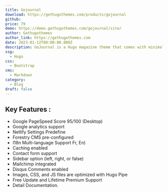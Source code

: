 ```yaml
---
title: Gojournal
download: https://gethugothemes.com/products/gojournal
github: 
price: 79
demo: https://demo.gethugothemes.com/gojournal/site/
author: Gethugothemes
author_link: https://gethugothemes.com
date: 2023-01-12T00:00:00.000Z
description: GoJournal is a Hugo magazine theme that comes with minimal design. The readability of this theme was improved significantly with a simple but effective site structure.
ssg:
  - Hugo
css:
  - Bootstrap
cms:
  - Markdown
category:
  - Blog
draft: false
---
```


## Key Features :

- Google PageSpeed Score 95/100 (Desktop)
- Google analytics  support
- Netlify Settings Predefine
- Forestry CMS pre-configured
- I18n Multi-language Support Fr, En)
- Caching enabled
- Contact form support
- Sidebar option (left, right, or false)
- Mailchimp integrated
- Disqus Comments enabled
- Images, CSS, and JS files are optimized with Hugo Pipe
- Free Update and Lifetime Premium Support
- Detail Documentation.
